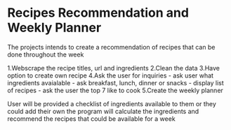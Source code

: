 # Recipes Recommendation and Weekly Planner

The projects intends to create a recommendation of recipes that can be done throughout the week

1.Webscrape the recipe titles, url and ingredients
2.Clean the data
3.Have option to create own recipe
4.Ask the user for inquiries
    - ask user what ingredients avaialable
    - ask breakfast, lunch, dinner or snacks
    - display list of recipes
    - ask the user the top 7 like to cook
5.Create the weekly planner

User will be provided a checklist of ingredients available to them or they could add their own
the program will calculate the ingredients and recommend the recipes that could be available for a week
